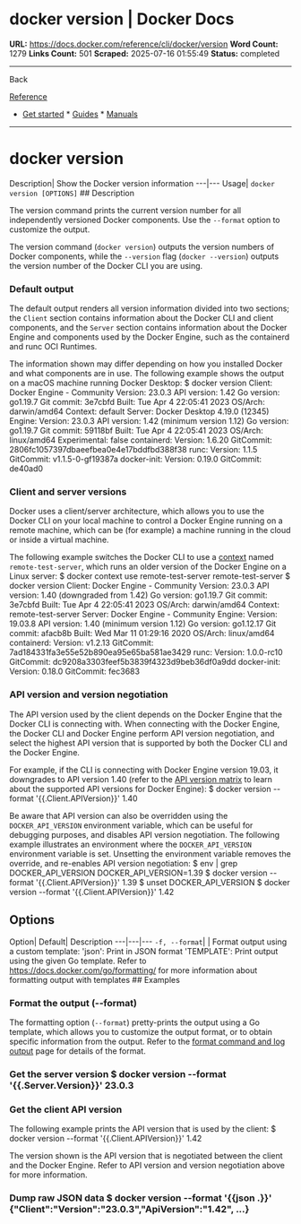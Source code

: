 # docker version | Docker Docs

**URL:** https://docs.docker.com/reference/cli/docker/version
**Word Count:** 1279
**Links Count:** 501
**Scraped:** 2025-07-16 01:55:49
**Status:** completed

---

Back

[Reference](https://docs.docker.com/reference/)

  * [Get started](https://docs.docker.com/get-started/)   * [Guides](https://docs.docker.com/guides/)   * [Manuals](https://docs.docker.com/manuals/)

* * *

# docker version

Description| Show the Docker version information   ---|---   Usage| `docker version [OPTIONS]`      ## Description

The version command prints the current version number for all independently versioned Docker components. Use the `--format` option to customize the output.

The version command \(`docker version`\) outputs the version numbers of Docker components, while the `--version` flag \(`docker --version`\) outputs the version number of the Docker CLI you are using.

### Default output

The default output renders all version information divided into two sections; the `Client` section contains information about the Docker CLI and client components, and the `Server` section contains information about the Docker Engine and components used by the Docker Engine, such as the containerd and runc OCI Runtimes.

The information shown may differ depending on how you installed Docker and what components are in use. The following example shows the output on a macOS machine running Docker Desktop:               $ docker version          Client: Docker Engine - Community      Version:           23.0.3      API version:       1.42      Go version:        go1.19.7      Git commit:        3e7cbfd      Built:             Tue Apr  4 22:05:41 2023      OS/Arch:           darwin/amd64      Context:           default          Server: Docker Desktop 4.19.0 (12345)      Engine:       Version:          23.0.3       API version:      1.42 (minimum version 1.12)       Go version:       go1.19.7       Git commit:       59118bf       Built:            Tue Apr  4 22:05:41 2023       OS/Arch:          linux/amd64       Experimental:     false      containerd:       Version:          1.6.20       GitCommit:        2806fc1057397dbaeefbea0e4e17bddfbd388f38      runc:       Version:          1.1.5       GitCommit:        v1.1.5-0-gf19387a      docker-init:       Version:          0.19.0       GitCommit:        de40ad0     

### Client and server versions

Docker uses a client/server architecture, which allows you to use the Docker CLI on your local machine to control a Docker Engine running on a remote machine, which can be \(for example\) a machine running in the cloud or inside a virtual machine.

The following example switches the Docker CLI to use a [context](https://docs.docker.com/reference/cli/docker/context/) named `remote-test-server`, which runs an older version of the Docker Engine on a Linux server:               $ docker context use remote-test-server     remote-test-server          $ docker version          Client: Docker Engine - Community      Version:           23.0.3      API version:       1.40 (downgraded from 1.42)      Go version:        go1.19.7      Git commit:        3e7cbfd      Built:             Tue Apr  4 22:05:41 2023      OS/Arch:           darwin/amd64      Context:           remote-test-server          Server: Docker Engine - Community      Engine:       Version:          19.03.8       API version:      1.40 (minimum version 1.12)       Go version:       go1.12.17       Git commit:       afacb8b       Built:            Wed Mar 11 01:29:16 2020       OS/Arch:          linux/amd64      containerd:       Version:          v1.2.13       GitCommit:        7ad184331fa3e55e52b890ea95e65ba581ae3429      runc:       Version:          1.0.0-rc10       GitCommit:        dc9208a3303feef5b3839f4323d9beb36df0a9dd      docker-init:       Version:          0.18.0       GitCommit:        fec3683     

### API version and version negotiation

The API version used by the client depends on the Docker Engine that the Docker CLI is connecting with. When connecting with the Docker Engine, the Docker CLI and Docker Engine perform API version negotiation, and select the highest API version that is supported by both the Docker CLI and the Docker Engine.

For example, if the CLI is connecting with Docker Engine version 19.03, it downgrades to API version 1.40 \(refer to the [API version matrix](https://docs.docker.com/reference/api/engine/#api-version-matrix) to learn about the supported API versions for Docker Engine\):               $ docker version --format '{{.Client.APIVersion}}'          1.40     

Be aware that API version can also be overridden using the `DOCKER_API_VERSION` environment variable, which can be useful for debugging purposes, and disables API version negotiation. The following example illustrates an environment where the `DOCKER_API_VERSION` environment variable is set. Unsetting the environment variable removes the override, and re-enables API version negotiation:               $ env | grep DOCKER_API_VERSION     DOCKER_API_VERSION=1.39          $ docker version --format '{{.Client.APIVersion}}'     1.39          $ unset DOCKER_API_VERSION     $ docker version --format '{{.Client.APIVersion}}'     1.42     

## Options

Option| Default| Description   ---|---|---   `-f, --format`| | Format output using a custom template:   'json': Print in JSON format   'TEMPLATE': Print output using the given Go template.   Refer to <https://docs.docker.com/go/formatting/> for more information about formatting output with templates      ## Examples

### Format the output \(--format\)

The formatting option \(`--format`\) pretty-prints the output using a Go template, which allows you to customize the output format, or to obtain specific information from the output. Refer to the [format command and log output](https://docs.docker.com/config/formatting/) page for details of the format.

### Get the server version               $ docker version --format '{{.Server.Version}}'          23.0.3     

### Get the client API version

The following example prints the API version that is used by the client:               $ docker version --format '{{.Client.APIVersion}}'          1.42     

The version shown is the API version that is negotiated between the client and the Docker Engine. Refer to API version and version negotiation above for more information.

### Dump raw JSON data               $ docker version --format '{{json .}}'          {"Client":"Version":"23.0.3","ApiVersion":"1.42", ...}